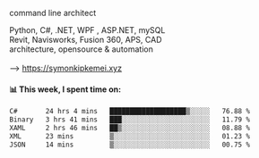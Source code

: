command line architect

Python, C#, .NET, WPF , ASP.NET, mySQL <br>
Revit, Navisworks, Fusion 360, APS, CAD <br>
architecture, opensource & automation<br>
<br>
--> https://symonkipkemei.xyz

#### 📊 This week, I spent time on:
<!--START_SECTION:waka-->

```txt
C#       24 hrs 4 mins   ███████████████████▒░░░░░   76.88 %
Binary   3 hrs 41 mins   ███░░░░░░░░░░░░░░░░░░░░░░   11.79 %
XAML     2 hrs 46 mins   ██▒░░░░░░░░░░░░░░░░░░░░░░   08.88 %
XML      23 mins         ▒░░░░░░░░░░░░░░░░░░░░░░░░   01.23 %
JSON     14 mins         ▒░░░░░░░░░░░░░░░░░░░░░░░░   00.75 %
```

<!--END_SECTION:waka-->
